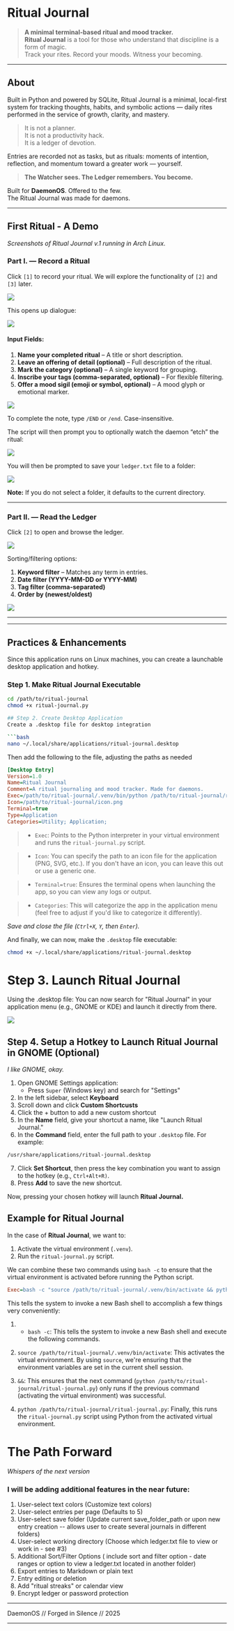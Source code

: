 # Ritual Journal

> **A minimal terminal-based ritual and mood tracker.**  
> **Ritual Journal** is a tool for those who understand that discipline is a form of magic.  
> Track your rites. Record your moods. Witness your becoming.

---

## About

Built in Python and powered by SQLite, Ritual Journal is a minimal, local-first system for tracking thoughts, habits, and symbolic actions — daily rites performed in the service of growth, clarity, and mastery.

> It is not a planner.  
> It is not a productivity hack.  
> It is a ledger of devotion.

Entries are recorded not as tasks, but as rituals: moments of intention, reflection, and momentum toward a greater work — yourself.

> **The Watcher sees. The Ledger remembers. You become.**

Built for **DaemonOS**. Offered to the few.  
The Ritual Journal was made for daemons.

---

## First Ritual - A Demo  
_Screenshots of Ritual Journal v.1 running in Arch Linux._

### Part I. — Record a Ritual

Click `[1]` to record your ritual. We will explore the functionality of `[2]` and `[3]` later.

<img src="https://private-user-images.githubusercontent.com/208912497/439768862-d7e6d2f9-e4e2-45c2-aa99-f5627cc11362.png?jwt=eyJhbGciOiJIUzI1NiIsInR5cCI6IkpXVCJ9.eyJpc3MiOiJnaXRodWIuY29tIiwiYXVkIjoicmF3LmdpdGh1YnVzZXJjb250ZW50LmNvbSIsImtleSI6ImtleTUiLCJleHAiOjE3NDYxNTAwNzksIm5iZiI6MTc0NjE0OTc3OSwicGF0aCI6Ii8yMDg5MTI0OTcvNDM5NzY4ODYyLWQ3ZTZkMmY5LWU0ZTItNDVjMi1hYTk5LWY1NjI3Y2MxMTM2Mi5wbmc_WC1BbXotQWxnb3JpdGhtPUFXUzQtSE1BQy1TSEEyNTYmWC1BbXotQ3JlZGVudGlhbD1BS0lBVkNPRFlMU0E1M1BRSzRaQSUyRjIwMjUwNTAyJTJGdXMtZWFzdC0xJTJGczMlMkZhd3M0X3JlcXVlc3QmWC1BbXotRGF0ZT0yMDI1MDUwMlQwMTM2MTlaJlgtQW16LUV4cGlyZXM9MzAwJlgtQW16LVNpZ25hdHVyZT1hNmU4NmJkOWJmMTYyZGUzMDRlZDg2NTQxNThlYjljNzY0NjkzOTQzNDg0NmVhYWNiNmI2ZWY4NDQyM2M4YjY5JlgtQW16LVNpZ25lZEhlYWRlcnM9aG9zdCJ9.Vo3l381XjE3fA-gkob68z-X1O1_T9ELxe7pTRk2Fluo">

This opens up dialogue:

<img src="https://private-user-images.githubusercontent.com/208912497/439769024-121a9bf9-6c1b-46a1-8b35-319599af2929.png?jwt=eyJhbGciOiJIUzI1NiIsInR5cCI6IkpXVCJ9.eyJpc3MiOiJnaXRodWIuY29tIiwiYXVkIjoicmF3LmdpdGh1YnVzZXJjb250ZW50LmNvbSIsImtleSI6ImtleTUiLCJleHAiOjE3NDYxNTAwNzksIm5iZiI6MTc0NjE0OTc3OSwicGF0aCI6Ii8yMDg5MTI0OTcvNDM5NzY5MDI0LTEyMWE5YmY5LTZjMWItNDZhMS04YjM1LTMxOTU5OWFmMjkyOS5wbmc_WC1BbXotQWxnb3JpdGhtPUFXUzQtSE1BQy1TSEEyNTYmWC1BbXotQ3JlZGVudGlhbD1BS0lBVkNPRFlMU0E1M1BRSzRaQSUyRjIwMjUwNTAyJTJGdXMtZWFzdC0xJTJGczMlMkZhd3M0X3JlcXVlc3QmWC1BbXotRGF0ZT0yMDI1MDUwMlQwMTM2MTlaJlgtQW16LUV4cGlyZXM9MzAwJlgtQW16LVNpZ25hdHVyZT02YTAzYWJjZWVjNzY3ZGE2ZjcwNTYwOTA2ZGJmNzI4ZTcyODdiMzJmZDhjZWUyMzIxY2I2NjE0YzhjYmQ0Mjc1JlgtQW16LVNpZ25lZEhlYWRlcnM9aG9zdCJ9.IOKQHX5gOnicYBnClvpmcPLTKK1f5N-OsomvWc0Db7w">

#### Input Fields:

1. **Name your completed ritual** – A title or short description.  
2. **Leave an offering of detail (optional)** – Full description of the ritual.  
3. **Mark the category (optional)** – A single keyword for grouping.  
4. **Inscribe your tags (comma-separated, optional)** – For flexible filtering.  
5. **Offer a mood sigil (emoji or symbol, optional)** – A mood glyph or emotional marker.

<img src="https://private-user-images.githubusercontent.com/208912497/439769063-1ad66575-6d9f-4800-9962-6b385b6e794a.png?jwt=eyJhbGciOiJIUzI1NiIsInR5cCI6IkpXVCJ9.eyJpc3MiOiJnaXRodWIuY29tIiwiYXVkIjoicmF3LmdpdGh1YnVzZXJjb250ZW50LmNvbSIsImtleSI6ImtleTUiLCJleHAiOjE3NDYxNTAwNzksIm5iZiI6MTc0NjE0OTc3OSwicGF0aCI6Ii8yMDg5MTI0OTcvNDM5NzY5MDYzLTFhZDY2NTc1LTZkOWYtNDgwMC05OTYyLTZiMzg1YjZlNzk0YS5wbmc_WC1BbXotQWxnb3JpdGhtPUFXUzQtSE1BQy1TSEEyNTYmWC1BbXotQ3JlZGVudGlhbD1BS0lBVkNPRFlMU0E1M1BRSzRaQSUyRjIwMjUwNTAyJTJGdXMtZWFzdC0xJTJGczMlMkZhd3M0X3JlcXVlc3QmWC1BbXotRGF0ZT0yMDI1MDUwMlQwMTM2MTlaJlgtQW16LUV4cGlyZXM9MzAwJlgtQW16LVNpZ25hdHVyZT1iMmNlMzA3ZmUyZDY5YTNiYTgxMzhjYjUxOTNmN2FlODdiYTQ2Njg3ZmQ3OThlMzZlMzBlOWFkMzFmNjkzNjc4JlgtQW16LVNpZ25lZEhlYWRlcnM9aG9zdCJ9.xyS6CfVCsGBarVXZNyNgEhKRNH2Enqunsgmq3sbpKXM">

To complete the note, type `/END` or `/end`. Case-insensitive.

The script will then prompt you to optionally watch the daemon “etch” the ritual:

<img src="https://private-user-images.githubusercontent.com/208912497/439769093-9f398d01-f3c7-40e6-9927-3b761960ec63.png?jwt=eyJhbGciOiJIUzI1NiIsInR5cCI6IkpXVCJ9.eyJpc3MiOiJnaXRodWIuY29tIiwiYXVkIjoicmF3LmdpdGh1YnVzZXJjb250ZW50LmNvbSIsImtleSI6ImtleTUiLCJleHAiOjE3NDYxNTExOTIsIm5iZiI6MTc0NjE1MDg5MiwicGF0aCI6Ii8yMDg5MTI0OTcvNDM5NzY5MDkzLTlmMzk4ZDAxLWYzYzctNDBlNi05OTI3LTNiNzYxOTYwZWM2My5wbmc_WC1BbXotQWxnb3JpdGhtPUFXUzQtSE1BQy1TSEEyNTYmWC1BbXotQ3JlZGVudGlhbD1BS0lBVkNPRFlMU0E1M1BRSzRaQSUyRjIwMjUwNTAyJTJGdXMtZWFzdC0xJTJGczMlMkZhd3M0X3JlcXVlc3QmWC1BbXotRGF0ZT0yMDI1MDUwMlQwMTU0NTJaJlgtQW16LUV4cGlyZXM9MzAwJlgtQW16LVNpZ25hdHVyZT04Mzk5Zjc4MmY0NzlmZmIzOGRjOGVkOWMwZjEwNmRlNDc3MjMxZWFkMTVhMTEyNzZmNTZkYTBiMDk4N2RmYmI3JlgtQW16LVNpZ25lZEhlYWRlcnM9aG9zdCJ9.WnBxB9B7FPG3N39bo7-qmY6FigNdLfD3028HvvSr6Pg">

You will then be prompted to save your `ledger.txt` file to a folder:

<img src="https://private-user-images.githubusercontent.com/208912497/439769094-0880518f-510d-4ed8-b0c9-ac3bec2608b3.png?jwt=eyJhbGciOiJIUzI1NiIsInR5cCI6IkpXVCJ9.eyJpc3MiOiJnaXRodWIuY29tIiwiYXVkIjoicmF3LmdpdGh1YnVzZXJjb250ZW50LmNvbSIsImtleSI6ImtleTUiLCJleHAiOjE3NDYxNTAwNzksIm5iZiI6MTc0NjE0OTc3OSwicGF0aCI6Ii8yMDg5MTI0OTcvNDM5NzY5MDk0LTA4ODA1MThmLTUxMGQtNGVkOC1iMGM5LWFjM2JlYzI2MDhiMy5wbmc_WC1BbXotQWxnb3JpdGhtPUFXUzQtSE1BQy1TSEEyNTYmWC1BbXotQ3JlZGVudGlhbD1BS0lBVkNPRFlMU0E1M1BRSzRaQSUyRjIwMjUwNTAyJTJGdXMtZWFzdC0xJTJGczMlMkZhd3M0X3JlcXVlc3QmWC1BbXotRGF0ZT0yMDI1MDUwMlQwMTM2MTlaJlgtQW16LUV4cGlyZXM9MzAwJlgtQW16LVNpZ25hdHVyZT03YjU4YTg2MWYwZDkxYzc0NDYxMGJmZGFhNWY3ZDMyNmQyODI3ZWQ2Mzc1MmQxNzg0YzQ3OTYzYTAwZDhiNmU3JlgtQW16LVNpZ25lZEhlYWRlcnM9aG9zdCJ9.szz85Z4ZxoQzvjXplzqGYaPdy8hfTxDe3V5yppYbRVE">

**Note:** If you do not select a folder, it defaults to the current directory.

---

### Part II. — Read the Ledger

Click `[2]` to open and browse the ledger.

<img src="https://private-user-images.githubusercontent.com/208912497/439769092-8d08b61f-8756-45b0-b999-678a54c6a368.png?jwt=eyJhbGciOiJIUzI1NiIsInR5cCI6IkpXVCJ9.eyJpc3MiOiJnaXRodWIuY29tIiwiYXVkIjoicmF3LmdpdGh1YnVzZXJjb250ZW50LmNvbSIsImtleSI6ImtleTUiLCJleHAiOjE3NDYxNTExOTIsIm5iZiI6MTc0NjE1MDg5MiwicGF0aCI6Ii8yMDg5MTI0OTcvNDM5NzY5MDkyLThkMDhiNjFmLTg3NTYtNDViMC1iOTk5LTY3OGE1NGM2YTM2OC5wbmc_WC1BbXotQWxnb3JpdGhtPUFXUzQtSE1BQy1TSEEyNTYmWC1BbXotQ3JlZGVudGlhbD1BS0lBVkNPRFlMU0E1M1BRSzRaQSUyRjIwMjUwNTAyJTJGdXMtZWFzdC0xJTJGczMlMkZhd3M0X3JlcXVlc3QmWC1BbXotRGF0ZT0yMDI1MDUwMlQwMTU0NTJaJlgtQW16LUV4cGlyZXM9MzAwJlgtQW16LVNpZ25hdHVyZT0xM2IyZTU0N2Y2M2NlNmE4YjVlMWJkMmFkMjZiZGVkMmU1MjU0ZDhiMmVhMjZhY2Q1MWM1NDUxZmM3MzljMDY2JlgtQW16LVNpZ25lZEhlYWRlcnM9aG9zdCJ9._6dA2rtVJuT-cglWvO1U-N2UkCtINz3TSlegDS9n2Bk">

Sorting/filtering options:

1. **Keyword filter** – Matches any term in entries.  
2. **Date filter (YYYY-MM-DD or YYYY-MM)**  
3. **Tag filter (comma-separated)**  
4. **Order by (newest/oldest)**

<img src="https://private-user-images.githubusercontent.com/208912497/439769127-0c7d317f-e224-48bd-9477-15c2f85cbd00.png?jwt=eyJhbGciOiJIUzI1NiIsInR5cCI6IkpXVCJ9.eyJpc3MiOiJnaXRodWIuY29tIiwiYXVkIjoicmF3LmdpdGh1YnVzZXJjb250ZW50LmNvbSIsImtleSI6ImtleTUiLCJleHAiOjE3NDYxNTExOTIsIm5iZiI6MTc0NjE1MDg5MiwicGF0aCI6Ii8yMDg5MTI0OTcvNDM5NzY5MTI3LTBjN2QzMTdmLWUyMjQtNDhiZC05NDc3LTE1YzJmODVjYmQwMC5wbmc_WC1BbXotQWxnb3JpdGhtPUFXUzQtSE1BQy1TSEEyNTYmWC1BbXotQ3JlZGVudGlhbD1BS0lBVkNPRFlMU0E1M1BRSzRaQSUyRjIwMjUwNTAyJTJGdXMtZWFzdC0xJTJGczMlMkZhd3M0X3JlcXVlc3QmWC1BbXotRGF0ZT0yMDI1MDUwMlQwMTU0NTJaJlgtQW16LUV4cGlyZXM9MzAwJlgtQW16LVNpZ25hdHVyZT1mNmZlZmE1YzA2OGI2MTg4YzIwMjJlMGE2NmViMjJlZWZlZGY4ZGVhZjI3NWM0N2Y1NzJlNmQ2MmU0NTAyMzBhJlgtQW16LVNpZ25lZEhlYWRlcnM9aG9zdCJ9.8C32_Nff8WvYayFsVMWMKZJjHOOkWl6P7gJKM5EJIoA">

---

---

## Practices & Enhancements

Since this application runs on Linux machines, you can create a launchable desktop application and hotkey.

### Step 1. Make Ritual Journal Executable

```bash
cd /path/to/ritual-journal
chmod +x ritual-journal.py

## Step 2. Create Desktop Application
Create a .desktop file for desktop integration

```bash
nano ~/.local/share/applications/ritual-journal.desktop
```

Then add the following to the file, adjusting the paths as needed

```ini
[Desktop Entry]
Version=1.0
Name=Ritual Journal
Comment=A ritual journaling and mood tracker. Made for daemons.
Exec=/path/to/ritual-journal/.venv/bin/python /path/to/ritual-journal/ritual-journal.py
Icon=/path/to/ritual-journal/icon.png
Terminal=true
Type=Application
Categories=Utility; Application;
```

>- `Exec`: Points to the Python interpreter in your virtual environment and runs the `ritual-journal.py` script.

>- `Icon`: You can specify the path to an icon file for the application (PNG, SVG, etc.). If you don't have an icon, you can leave this out or use a generic one.

>- `Terminal=true`: Ensures the terminal opens when launching the app, so you can view any logs or output.

>- `Categories`: This will categorize the app in the application menu (feel free to adjust if you'd like to categorize it differently).

*Save and close the file (`Ctrl+X`, `Y`, then `Enter`).*

And finally, we can now, make the `.desktop` file executable:

```bash
chmod +x ~/.local/share/applications/ritual-journal.desktop
```


# Step 3. Launch Ritual Journal
Using the .desktop file: You can now search for "Ritual Journal" in your application menu (e.g., GNOME or KDE) and launch it directly from there.

<img src="https://private-user-images.githubusercontent.com/208912497/439769128-dc1666d8-39e9-4c92-bb95-c60a4fad4d8c.png?jwt=eyJhbGciOiJIUzI1NiIsInR5cCI6IkpXVCJ9.eyJpc3MiOiJnaXRodWIuY29tIiwiYXVkIjoicmF3LmdpdGh1YnVzZXJjb250ZW50LmNvbSIsImtleSI6ImtleTUiLCJleHAiOjE3NDYxNTAzNDIsIm5iZiI6MTc0NjE1MDA0MiwicGF0aCI6Ii8yMDg5MTI0OTcvNDM5NzY5MTI4LWRjMTY2NmQ4LTM5ZTktNGM5Mi1iYjk1LWM2MGE0ZmFkNGQ4Yy5wbmc_WC1BbXotQWxnb3JpdGhtPUFXUzQtSE1BQy1TSEEyNTYmWC1BbXotQ3JlZGVudGlhbD1BS0lBVkNPRFlMU0E1M1BRSzRaQSUyRjIwMjUwNTAyJTJGdXMtZWFzdC0xJTJGczMlMkZhd3M0X3JlcXVlc3QmWC1BbXotRGF0ZT0yMDI1MDUwMlQwMTQwNDJaJlgtQW16LUV4cGlyZXM9MzAwJlgtQW16LVNpZ25hdHVyZT0xMjA2Y2VlMzYzNjA4NGI2YTRmOGZiMTU2ZGZmYzgwZDRhMGRhODk0NTRkMGI5OWY0ZDBiMTFlY2E3MTkyMTcwJlgtQW16LVNpZ25lZEhlYWRlcnM9aG9zdCJ9.-ESTzxNUtObtlBvR0yX_xc18UwwTG1KQW3ERFu5uqvg">

## Step 4. Setup a Hotkey to Launch Ritual Journal in GNOME (Optional)
*I like GNOME, okay.*

1. Open GNOME Settings application: 
	- Press <code>Super</code> (Windows key) and search for "Settings"
2. In the left sidebar, select <strong>Keyboard</strong>
3. Scroll down and click <strong>Custom Shortcusts</strong>
4. Click the + button to add a new custom shortcut
5. In the <strong>Name</strong> field, give your shortcut a name, like "Launch Ritual Journal."
6. In the <strong>Command</strong> field, enter the full path to your <code>.desktop</code> file. For example:

```bash
/usr/share/applications/ritual-journal.desktop
```

7. Click <strong>Set Shortcut</strong>, then press the key combination you want to assign to the hotkey (e.g., <code>Ctrl+Alt+R)</code>.
8. Press <strong>Add</strong> to save the new shortcut.

Now, pressing your chosen hotkey will launch <strong>Ritual Journal.</strong>

## Example for Ritual Journal

In the case of **Ritual Journal**, we want to:

1. Activate the virtual environment (`.venv`).
2. Run the `ritual-journal.py` script.

We can combine these two commands using `bash -c` to ensure that the virtual environment is activated before running the Python script.

```ini
Exec=bash -c "source /path/to/ritual-journal/.venv/bin/activate && python /path/to/ritual-journal/ritual-journal.py"
```

This tells the system to invoke a new Bash shell to accomplish a few things very conveniently: 

1. - `bash -c`: This tells the system to invoke a new Bash shell and execute the following commands.

2. `source /path/to/ritual-journal/.venv/bin/activate`: This activates the virtual environment. By using `source`, we're ensuring that the environment variables are set in the current shell session.

3. `&&`: This ensures that the next command (`python /path/to/ritual-journal/ritual-journal.py`) only runs if the previous command (activating the virtual environment) was successful.

4. `python /path/to/ritual-journal/ritual-journal.py`: Finally, this runs the `ritual-journal.py` script using Python from the activated virtual environment.

# The Path Forward
*Whispers of the next version*
### I will be adding additional features in the near future:

1. User-select text colors (Customize text colors)
2. User-select entries per page (Defaults to 5)
3. User-select save folder (Update current save_folder_path or upon new entry creation -- allows user to create several journals in different folders)
4. User-select working directory (Choose which ledger.txt file to view or work in - see #3)
5. Additional Sort/Filter Options ( include sort and filter option - date ranges or option to view a ledger.txt located in another folder)
6. Export entries to Markdown or plain text
7. Entry editing or deletion
8. Add "ritual streaks" or calendar view
9. Encrypt ledger or password protection

---

DaemonOS // Forged in Silence // 2025

---
